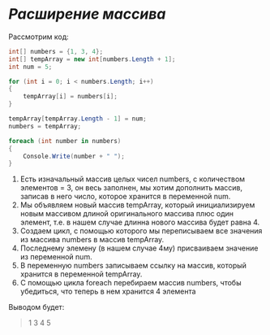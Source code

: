 # *Расширение массива*

Рассмотрим код:
```cs
int[] numbers = {1, 3, 4};
int[] tempArray = new int[numbers.Length + 1];
int num = 5;

for (int i = 0; i < numbers.Length; i++)
{
    tempArray[i] = numbers[i];
}

tempArray[tempArray.Length - 1] = num;
numbers = tempArray;

foreach (int number in numbers)
{
    Console.Write(number + " ");
}
```
1. Есть изначальный массив целых чисел numbers, с количеством элементов = 3, он весь заполнен, мы хотим дополнить массив, записав в него число, которое хранится в переменной num.
2. Мы объявляем новый массив tempArray, который инициализируем новым массивом длиной оригинального массива плюс один элемент, т.е. в нашем случае длинна нового массива будет равна 4.
3. Создаем цикл, с помощью которого мы переписываем все значения из массива numbers в массив tempArray.
4. Последнему элемену (в нашем случае 4му) присваиваем значение из переменной num.
5. В переменную numbers записываем ссылку на массив, который хранится в переменной tempArray.
6. С помощью цикла foreach перебираем массив numbers, чтобы убедиться, что теперь в нем хранится 4 элемента

Выводом будет:
> 1 3 4 5

